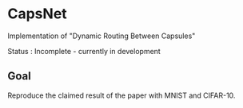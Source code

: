 # CapsNet
Implementation of "Dynamic Routing Between Capsules" 

Status : Incomplete - currently in development

## Goal
Reproduce the claimed result of the paper with MNIST and CIFAR-10.


